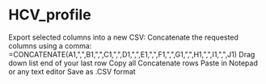 # HCV_profile
Export selected columns into a new CSV:
Concatenate the requested columns using a comma:
=CONCATENATE(A1,",",B1,",",C1,",",D1,",",E1,",",F1,",",G1,",",H1,",",I1,",",J1)
Drag down list end of your last row
Copy all Concatenate rows
Paste in Notepad or any text editor
Save as .CSV format

